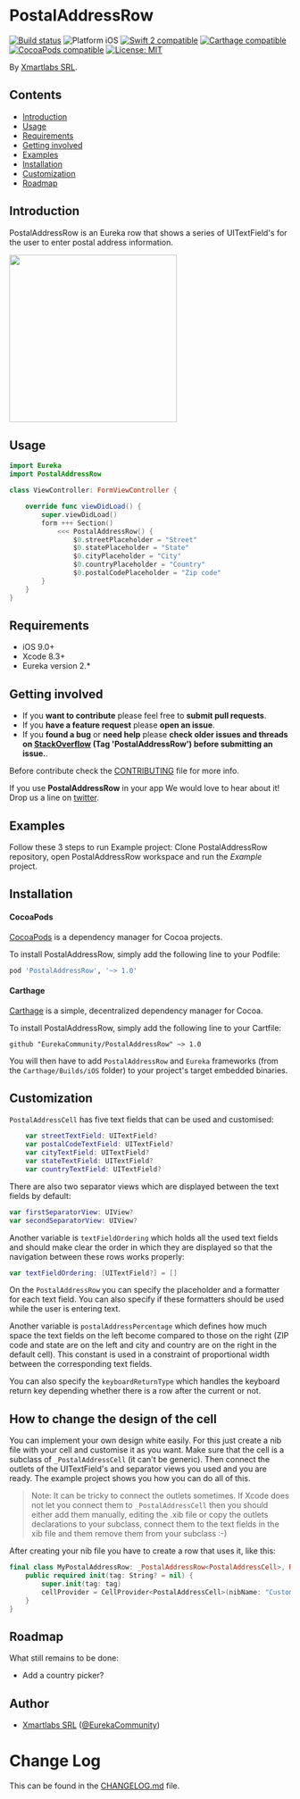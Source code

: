 # PostalAddressRow

<p align="left">
<a href="https://travis-ci.org/EurekaCommunity/PostalAddressRow"><img src="https://travis-ci.org/EurekaCommunity/PostalAddressRow.svg?branch=master" alt="Build status" /></a>
<img src="https://img.shields.io/badge/platform-iOS-blue.svg?style=flat" alt="Platform iOS" />
<a href="https://developer.apple.com/swift"><img src="https://img.shields.io/badge/swift3-compatible-4BC51D.svg?style=flat" alt="Swift 2 compatible" /></a>
<a href="https://github.com/Carthage/Carthage"><img src="https://img.shields.io/badge/Carthage-compatible-4BC51D.svg?style=flat" alt="Carthage compatible" /></a>
<a href="https://cocoapods.org/pods/XLActionController"><img src="https://img.shields.io/cocoapods/v/PostalAddressRow.svg" alt="CocoaPods compatible" /></a>
<a href="https://raw.githubusercontent.com/EurekaCommunity/PostalAddressRow/master/LICENSE"><img src="http://img.shields.io/badge/license-MIT-blue.svg?style=flat" alt="License: MIT" /></a>
</p>

By [Xmartlabs SRL](http://EurekaCommunity.com).

## Contents
 * [Introduction](#introduction)
 * [Usage](#usage)
 * [Requirements](#requirements)
 * [Getting involved](#getting-involved)
 * [Examples](#examples)
 * [Installation](#installation)
 * [Customization](#customization)
 * [Roadmap](#roadmap)
 
## Introduction

PostalAddressRow is an Eureka row that shows a series of UITextField's for the user to enter postal address information.

<img src="Example/Media/PostalAddressRow.gif" width="300"/>

## Usage

```swift
import Eureka
import PostalAddressRow

class ViewController: FormViewController {

    override func viewDidLoad() {
        super.viewDidLoad()
        form +++ Section()
            <<< PostalAddressRow() {
                $0.streetPlaceholder = "Street"
                $0.statePlaceholder = "State"
                $0.cityPlaceholder = "City"
                $0.countryPlaceholder = "Country"
                $0.postalCodePlaceholder = "Zip code"
        }
    }
}
```

## Requirements

* iOS 9.0+
* Xcode 8.3+
* Eureka version 2.*

## Getting involved

* If you **want to contribute** please feel free to **submit pull requests**.
* If you **have a feature request** please **open an issue**.
* If you **found a bug** or **need help** please **check older issues and threads on [StackOverflow](http://stackoverflow.com/questions/tagged/PostalAddressRow) (Tag 'PostalAddressRow') before submitting an issue.**.

Before contribute check the [CONTRIBUTING](https://github.com/EurekaCommunity/PostalAddressRow/blob/master/CONTRIBUTING.md) file for more info.

If you use **PostalAddressRow** in your app We would love to hear about it! Drop us a line on [twitter](https://twitter.com/EurekaCommunity).

## Examples

Follow these 3 steps to run Example project: Clone PostalAddressRow repository, open PostalAddressRow workspace and run the *Example* project.

## Installation

#### CocoaPods

[CocoaPods](https://cocoapods.org/) is a dependency manager for Cocoa projects.

To install PostalAddressRow, simply add the following line to your Podfile:

```ruby
pod 'PostalAddressRow', '~> 1.0'
```

#### Carthage

[Carthage](https://github.com/Carthage/Carthage) is a simple, decentralized dependency manager for Cocoa.

To install PostalAddressRow, simply add the following line to your Cartfile:

```ogdl
github "EurekaCommunity/PostalAddressRow" ~> 1.0
```

You will then have to add `PostalAddressRow` and `Eureka` frameworks (from the `Carthage/Builds/iOS` folder) to your project's target embedded binaries.

## Customization

`PostalAddressCell` has five text fields that can be used and customised:

```swift
	var streetTextField: UITextField?
    var postalCodeTextField: UITextField?
    var cityTextField: UITextField?
    var stateTextField: UITextField?
    var countryTextField: UITextField?
```

There are also two separator views which are displayed between the text fields by default:

```swift
var firstSeparatorView: UIView?
var secondSeparatorView: UIView?
```

Another variable is `textFieldOrdering` which holds all the used text fields and should make clear the order in which they are displayed so that the navigation between these rows works properly:

```swift
var textFieldOrdering: [UITextField?] = []
```

On the `PostalAddressRow` you can specify the placeholder and a formatter for each text field. You can also specify if these formatters should be used while the user is entering text.

Another variable is `postalAddressPercentage` which defines how much space the text fields on the left become compared to those on the right (ZIP code and state are on the left and city and country are on the right in the default cell). This constant is used in a constraint of proportional width between the corresponding text fields.

You can also specify the `keyboardReturnType` which handles the keyboard return key depending whether there is a row after the current or not.

## How to change the design of the cell
You can implement your own design white easily. For this just create a nib file with your cell and customise it as you want. Make sure that the cell is a subclass of `_PostalAddressCell` (it can't be generic). Then connect the outlets of the UITextField's and separator views you used and you are ready.
The example project shows you how you can do all of this.

> Note: It can be tricky to connect the outlets sometimes. If Xcode does not let you connect them to `_PostalAddressCell` then you should either add them manually, editing the .xib file or copy the outlets declarations to your subclass, connect them to the text fields in the xib file and them remove them from your subclass :-)

After creating your nib file you have to create a row that uses it, like this:

```swift
final class MyPostalAddressRow: _PostalAddressRow<PostalAddressCell>, RowType {
    public required init(tag: String? = nil) {
        super.init(tag: tag)
        cellProvider = CellProvider<PostalAddressCell>(nibName: "CustomNib", bundle: Bundle.main)
    }
}
```

## Roadmap

What still remains to be done:

* Add a country picker?

## Author

* [Xmartlabs SRL](https://github.com/EurekaCommunity) ([@EurekaCommunity](https://twitter.com/EurekaCommunity))

# Change Log

This can be found in the [CHANGELOG.md](CHANGELOG.md) file.
